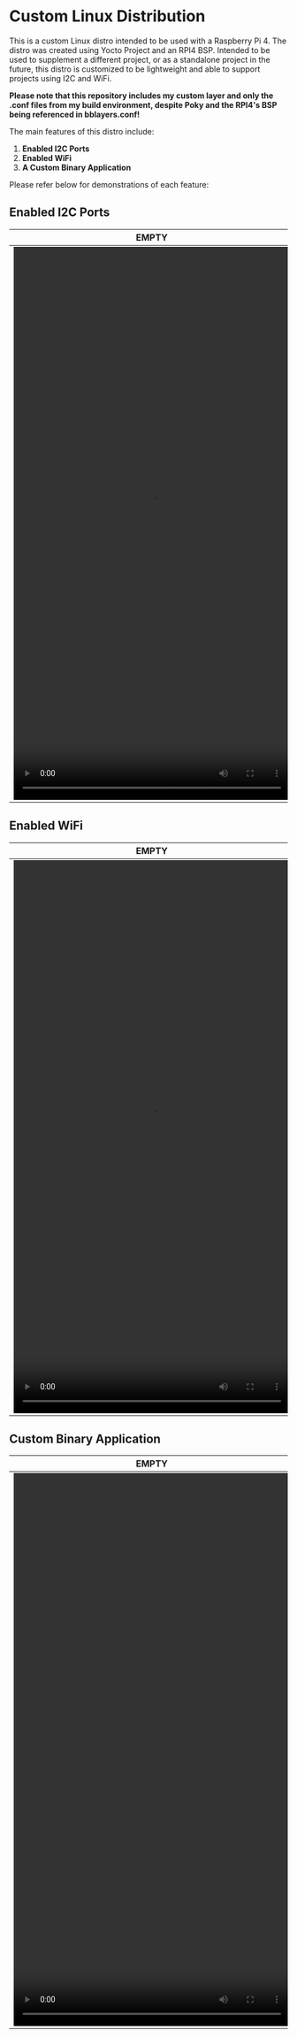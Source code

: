 # Custom Linux Distribution

This is a custom Linux distro intended to be used with a Raspberry Pi 4. The distro was created using Yocto Project and an RPI4 BSP. Intended to be used to supplement a different project, or as a standalone project in the future, this distro is customized to be lightweight and able to support projects using I2C and WiFi.

**Please note that this repository includes my custom layer and only the .conf files from my build environment, despite Poky and the RPI4's BSP being referenced in bblayers.conf!**

The main features of this distro include:

1. **Enabled I2C Ports** 
2. **Enabled WiFi**
3. **A Custom Binary Application**

Please refer below for demonstrations of each feature:

## Enabled I2C Ports
EMPTY  | EMPTY
------------- | -------------
<video src="" width = 500 height = 1000>  |  <video src="" width = 500 height = 1000>
  
## Enabled WiFi
EMPTY  | EMPTY
------------- | -------------
<video src="" width = 500 height = 1000>  |  <video src="" width = 500 height = 1000>
  
## Custom Binary Application
EMPTY  | EMPTY
------------- | -------------
<video src="" width = 500 height = 1000>  |  <video src="" width = 500 height = 1000>
